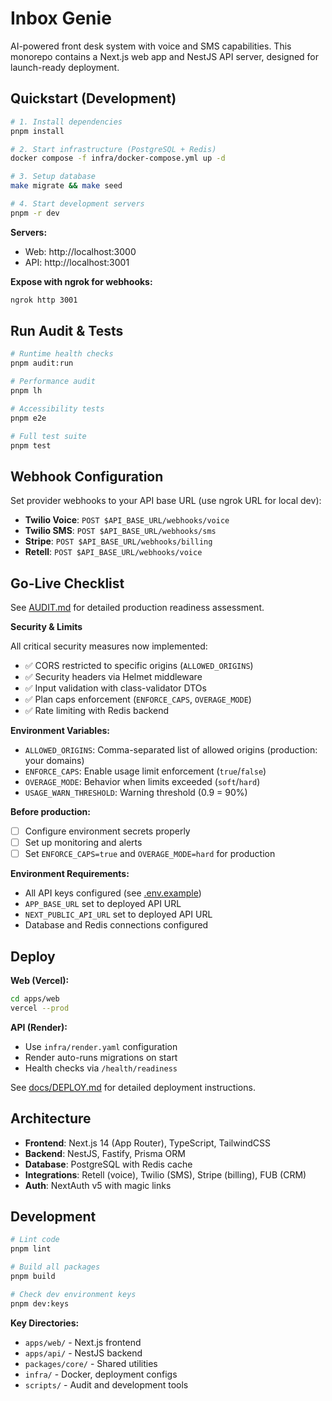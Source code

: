# Inbox Genie

AI-powered front desk system with voice and SMS capabilities. This monorepo contains a Next.js web app and NestJS API server, designed for launch-ready deployment.

## Quickstart (Development)

```bash
# 1. Install dependencies
pnpm install

# 2. Start infrastructure (PostgreSQL + Redis)
docker compose -f infra/docker-compose.yml up -d

# 3. Setup database
make migrate && make seed

# 4. Start development servers
pnpm -r dev
```

**Servers:**
- Web: http://localhost:3000 
- API: http://localhost:3001

**Expose with ngrok for webhooks:**
```bash
ngrok http 3001
```

## Run Audit & Tests

```bash
# Runtime health checks
pnpm audit:run

# Performance audit 
pnpm lh

# Accessibility tests
pnpm e2e

# Full test suite
pnpm test
```

## Webhook Configuration

Set provider webhooks to your API base URL (use ngrok URL for local dev):

- **Twilio Voice**: `POST $API_BASE_URL/webhooks/voice`
- **Twilio SMS**: `POST $API_BASE_URL/webhooks/sms` 
- **Stripe**: `POST $API_BASE_URL/webhooks/billing`
- **Retell**: `POST $API_BASE_URL/webhooks/voice`

## Go-Live Checklist

See [AUDIT.md](AUDIT.md) for detailed production readiness assessment.

**Security & Limits**

All critical security measures now implemented:
- ✅ CORS restricted to specific origins (`ALLOWED_ORIGINS`)
- ✅ Security headers via Helmet middleware  
- ✅ Input validation with class-validator DTOs
- ✅ Plan caps enforcement (`ENFORCE_CAPS`, `OVERAGE_MODE`)
- ✅ Rate limiting with Redis backend

**Environment Variables:**
- `ALLOWED_ORIGINS`: Comma-separated list of allowed origins (production: your domains)
- `ENFORCE_CAPS`: Enable usage limit enforcement (`true`/`false`)  
- `OVERAGE_MODE`: Behavior when limits exceeded (`soft`/`hard`)
- `USAGE_WARN_THRESHOLD`: Warning threshold (0.9 = 90%)

**Before production:**
- [ ] Configure environment secrets properly
- [ ] Set up monitoring and alerts
- [ ] Set `ENFORCE_CAPS=true` and `OVERAGE_MODE=hard` for production

**Environment Requirements:**
- All API keys configured (see [.env.example](.env.example))
- `APP_BASE_URL` set to deployed API URL
- `NEXT_PUBLIC_API_URL` set to deployed API URL  
- Database and Redis connections configured

## Deploy

**Web (Vercel):**
```bash
cd apps/web
vercel --prod
```

**API (Render):** 
- Use `infra/render.yaml` configuration
- Render auto-runs migrations on start
- Health checks via `/health/readiness`

See [docs/DEPLOY.md](docs/DEPLOY.md) for detailed deployment instructions.

## Architecture

- **Frontend**: Next.js 14 (App Router), TypeScript, TailwindCSS
- **Backend**: NestJS, Fastify, Prisma ORM
- **Database**: PostgreSQL with Redis cache
- **Integrations**: Retell (voice), Twilio (SMS), Stripe (billing), FUB (CRM)
- **Auth**: NextAuth v5 with magic links

## Development

```bash
# Lint code
pnpm lint

# Build all packages  
pnpm build

# Check dev environment keys
pnpm dev:keys
```

**Key Directories:**
- `apps/web/` - Next.js frontend
- `apps/api/` - NestJS backend  
- `packages/core/` - Shared utilities
- `infra/` - Docker, deployment configs
- `scripts/` - Audit and development tools 
